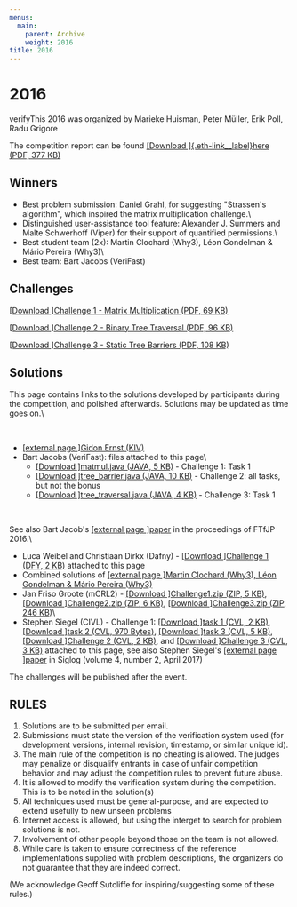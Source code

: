 ```yaml
---
menus: 
  main:
    parent: Archive
    weight: 2016
title: 2016
---
```


# 2016

verifyThis 2016 was organized by Marieke Huisman, Peter Müller, Erik Poll, Radu Grigore

The competition report can be found [[Download ]{.eth-link__label}here
(PDF, 377
KB)](../../../../ethz.ch/content/dam/ethz/special-interest/infk/chair-program-method/pm/documents/publications/HuismanMonahanMuellerPoll16.pdf)

## Winners

-   Best problem submission: Daniel Grahl, for suggesting \"Strassen\'s
    algorithm\", which inspired the matrix multiplication challenge.\
-   Distinguished user-assistance tool feature: Alexander J. Summers and
    Malte Schwerhoff (Viper) for their support of quantified
    permissions.\
-   Best student team (2x): Martin Clochard (Why3), Léon Gondelman &
    Mário Pereira (Why3)\
-   Best team: Bart Jacobs (VeriFast)

## Challenges

[[Download ]Challenge 1 - Matrix Multiplication (PDF,
69
KB)](https://www.pm.inf.ethz.ch/ethz.ch/content/dam/ethz/special-interest/infk/chair-program-method/pm/documents/Verify%20This/Challenges%202016/Challenge%201%20-%20Matrix%20Multiplication.pdf)

[[Download ]Challenge 2 - Binary Tree Traversal (PDF,
96
KB)](https://www.pm.inf.ethz.ch/ethz.ch/content/dam/ethz/special-interest/infk/chair-program-method/pm/documents/Verify%20This/Challenges%202016/Challenge%202%20-%20Binary%20Tree%20Traversal%20.pdf)

[[Download ]Challenge 3 - Static Tree Barriers (PDF,
108
KB)](https://www.pm.inf.ethz.ch/ethz.ch/content/dam/ethz/special-interest/infk/chair-program-method/pm/documents/Verify%20This/Challenges%202016/Challenge%203%20-%20Static%20Tree%20Barriers.pdf)

## Solutions

This page contains links to the solutions developed by participants
during the competition, and polished afterwards. Solutions may be
updated as time goes on.\

 

-   [[external page ]Gidon Ernst
    (KIV)](https://swt.informatik.uni-augsburg.de/swt/projects/verifythis-competition-2016/index.html)
-   Bart Jacobs (VeriFast): files attached to this page\
    -   [[Download ]matmul.java (JAVA, 5
        KB)](https://www.pm.inf.ethz.ch/ethz.ch/content/dam/ethz/special-interest/infk/chair-program-method/pm/documents/Verify%20This/Solutions%202016/matmul.java) - Challenge 1: Task 1
    -   [[Download ]tree_barrier.java (JAVA, 10
        KB)](https://www.pm.inf.ethz.ch/ethz.ch/content/dam/ethz/special-interest/infk/chair-program-method/pm/documents/Verify%20This/Solutions%202016/tree_barrier.java) - Challenge 2: all tasks, but not the bonus
    -   [[Download ]tree_traversal.java (JAVA, 4
        KB)](https://www.pm.inf.ethz.ch/ethz.ch/content/dam/ethz/special-interest/infk/chair-program-method/pm/documents/Verify%20This/Solutions%202016/tree_traversal.java) - Challenge 3: Task 1 

 

See also Bart Jacob\'s [[external page
]paper](http://dl.acm.org/citation.cfm?id=2955818&CFID=927804033&CFTOKEN=57745610) in the proceedings of FTfJP 2016.\

-   Luca Weibel and Christiaan Dirkx (Dafny) - [[Download
    ]Challenge 1 (DFY, 2
    KB)](https://www.pm.inf.ethz.ch/ethz.ch/content/dam/ethz/special-interest/infk/chair-program-method/pm/documents/Verify%20This/Solutions%202016/challenge1.dfy)
    attached to this page
-   Combined solutions of [[external page ]Martin
    Clochard (Why3), Léon Gondelman & Mário Pereira
    (Why3)](http://toccata.lri.fr/gallery/verifythis2016.en.html)
-   Jan Friso Groote (mCRL2) - [[Download
    ]Challenge1.zip (ZIP, 5
    KB)](https://www.pm.inf.ethz.ch/ethz.ch/content/dam/ethz/special-interest/infk/chair-program-method/pm/documents/Verify%20This/Solutions%202016/ChallengeI.zip),
    [[Download ]Challenge2.zip (ZIP, 6
    KB)](https://www.pm.inf.ethz.ch/ethz.ch/content/dam/ethz/special-interest/infk/chair-program-method/pm/documents/Verify%20This/Solutions%202016/ChallengeII.zip),
    [[Download ]Challenge3.zip (ZIP, 246
    KB)](https://www.pm.inf.ethz.ch/ethz.ch/content/dam/ethz/special-interest/infk/chair-program-method/pm/documents/Verify%20This/Solutions%202016/ChallengeIII.zip)\
-   Stephen Siegel (CIVL) - Challenge 1: [[Download
    ]task 1 (CVL, 2
    KB)](https://www.pm.inf.ethz.ch/ethz.ch/content/dam/ethz/special-interest/infk/chair-program-method/pm/documents/Verify%20This/Solutions%202016/mmp1.cvl),
    [[Download ]task 2 (CVL, 970
    Bytes)](https://www.pm.inf.ethz.ch/ethz.ch/content/dam/ethz/special-interest/infk/chair-program-method/pm/documents/Verify%20This/Solutions%202016/mmp2.cvl),
    [[Download ]task 3 (CVL, 5
    KB)](https://www.pm.inf.ethz.ch/ethz.ch/content/dam/ethz/special-interest/infk/chair-program-method/pm/documents/Verify%20This/Solutions%202016/mmp3.cvl),
    [[Download ]Challenge 2 (CVL, 2
    KB)](https://www.pm.inf.ethz.ch/ethz.ch/content/dam/ethz/special-interest/infk/chair-program-method/pm/documents/Verify%20This/Solutions%202016/tree(1).cvl),
    and [[Download ]Challenge 3 (CVL, 3
    KB)](https://www.pm.inf.ethz.ch/ethz.ch/content/dam/ethz/special-interest/infk/chair-program-method/pm/documents/Verify%20This/Solutions%202016/barrier.cvl)
    attached to this page, see also Stephen Siegel\'s [[external page
    ]paper](http://siglog.org/download/12th-newsletter-april-2017/?wpdmdl=369#page=57#page=57#page=57#page=57#page=57#page=57#page=57#page=57#page=57#page=57#page=57#page=57#page=57#page=57#page=57#page=57#page=57#page=57#page=57#page=57#page=57#page=57#page=57#page=57#page=57#page=57#page=57#page=57#page=57#page=57#page=57#page=57#page=57#page=57#page=57#page=57#page=57#page=57#page=57#page=57#page=57#page=57#page=57#page=57#page=57#page=57#page=57#page=57#page=57#page=57#page=57#page=57#page=57#page=57#page=57#page=57#page=57#page=57#page=57#page=57#page=57#page=57#page=57#page=57) in Siglog (volume 4, number 2, April 2017)

The challenges will be published after the event.

## RULES

1.  Solutions are to be submitted per email.
2.  Submissions must state the version of the verification system used
    (for development versions, internal revision, timestamp, or similar
    unique id).
3.  The main rule of the competition is no cheating is allowed. The
    judges may penalize or disqualify entrants in case of unfair
    competition behavior and may adjust the competition rules to prevent
    future abuse.
4.  It is allowed to modify the verification system during the
    competition. This is to be noted in the solution(s)
5.  All techniques used must be general-purpose, and are expected to
    extend usefully to new unseen problems
6.  Internet access is allowed, but using the interget to search for
    problem solutions is not.
7.  Involvement of other people beyond those on the team is not allowed.
8.  While care is taken to ensure correctness of the reference
    implementations supplied with problem descriptions, the organizers
    do not guarantee that they are indeed correct.

(We acknowledge Geoff Sutcliffe for inspiring/suggesting some of these
rules.)
